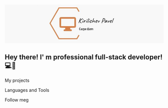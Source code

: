[![Header](https://github.com/pavelkirilichev/pavelkirilichev/blob/main/assets/header.png)](https://t.me/pavelpath)
## Hey there! I' m professional full-stack developer!​💻​💼​

My projects

Languages and Tools

Follow meg
